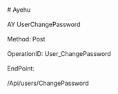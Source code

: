 <br>#     Ayehu</br>
<br>AY UserChangePassword</br>
<br>Method: Post</br>
<br>OperationID: User_ChangePassword</br>
<br>EndPoint:</br>
<br>/Api/users/ChangePassword</br>
